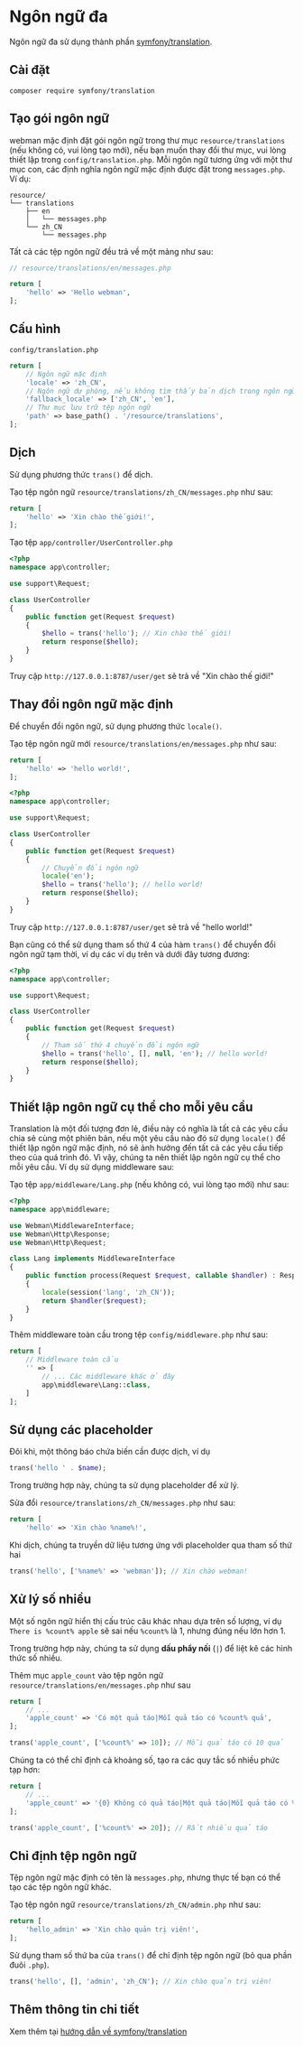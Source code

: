 # Ngôn ngữ đa

Ngôn ngữ đa sử dụng thành phần [symfony/translation](https://github.com/symfony/translation).

## Cài đặt
```
composer require symfony/translation
```

## Tạo gói ngôn ngữ
webman mặc định đặt gói ngôn ngữ trong thư mục `resource/translations` (nếu không có, vui lòng tạo mới), nếu bạn muốn thay đổi thư mục, vui lòng thiết lập trong `config/translation.php`.
Mỗi ngôn ngữ tương ứng với một thư mục con, các định nghĩa ngôn ngữ mặc định được đặt trong `messages.php`. Ví dụ:
```
resource/
└── translations
    ├── en
    │   └── messages.php
    └── zh_CN
        └── messages.php
```

Tất cả các tệp ngôn ngữ đều trả về một mảng như sau:
```php
// resource/translations/en/messages.php

return [
    'hello' => 'Hello webman',
];
```

## Cấu hình

`config/translation.php`

```php
return [
    // Ngôn ngữ mặc định
    'locale' => 'zh_CN',
    // Ngôn ngữ dự phòng, nếu không tìm thấy bản dịch trong ngôn ngữ hiện tại, hệ thống sẽ thử tìm trong ngôn ngữ dự phòng
    'fallback_locale' => ['zh_CN', 'en'],
    // Thư mục lưu trữ tệp ngôn ngữ
    'path' => base_path() . '/resource/translations',
];
```

## Dịch

Sử dụng phương thức `trans()` để dịch.

Tạo tệp ngôn ngữ `resource/translations/zh_CN/messages.php` như sau:
```php
return [
    'hello' => 'Xin chào thế giới!',
];
```

Tạo tệp `app/controller/UserController.php`
```php
<?php
namespace app\controller;

use support\Request;

class UserController
{
    public function get(Request $request)
    {
        $hello = trans('hello'); // Xin chào thế giới!
        return response($hello);
    }
}
```

Truy cập `http://127.0.0.1:8787/user/get` sẽ trả về "Xin chào thế giới!"

## Thay đổi ngôn ngữ mặc định

Để chuyển đổi ngôn ngữ, sử dụng phương thức `locale()`.

Tạo tệp ngôn ngữ mới `resource/translations/en/messages.php` như sau:
```php
return [
    'hello' => 'hello world!',
];
```

```php
<?php
namespace app\controller;

use support\Request;

class UserController
{
    public function get(Request $request)
    {
        // Chuyển đổi ngôn ngữ
        locale('en');
        $hello = trans('hello'); // hello world!
        return response($hello);
    }
}
```
Truy cập `http://127.0.0.1:8787/user/get` sẽ trả về "hello world!"

Bạn cũng có thể sử dụng tham số thứ 4 của hàm `trans()` để chuyển đổi ngôn ngữ tạm thời, ví dụ các ví dụ trên và dưới đây tương đương:
```php
<?php
namespace app\controller;

use support\Request;

class UserController
{
    public function get(Request $request)
    {
        // Tham số thứ 4 chuyển đổi ngôn ngữ
        $hello = trans('hello', [], null, 'en'); // hello world!
        return response($hello);
    }
}
```

## Thiết lập ngôn ngữ cụ thể cho mỗi yêu cầu
Translation là một đối tượng đơn lẻ, điều này có nghĩa là tất cả các yêu cầu chia sẻ cùng một phiên bản, nếu một yêu cầu nào đó sử dụng `locale()` để thiết lập ngôn ngữ mặc định, nó sẽ ảnh hưởng đến tất cả các yêu cầu tiếp theo của quá trình đó. Vì vậy, chúng ta nên thiết lập ngôn ngữ cụ thể cho mỗi yêu cầu. Ví dụ sử dụng middleware sau:

Tạo tệp `app/middleware/Lang.php` (nếu không có, vui lòng tạo mới) như sau:
```php
<?php
namespace app\middleware;

use Webman\MiddlewareInterface;
use Webman\Http\Response;
use Webman\Http\Request;

class Lang implements MiddlewareInterface
{
    public function process(Request $request, callable $handler) : Response
    {
        locale(session('lang', 'zh_CN'));
        return $handler($request);
    }
}
```

Thêm middleware toàn cầu trong tệp `config/middleware.php` như sau:
```php
return [
    // Middleware toàn cầu
    '' => [
        // ... Các middleware khác ở đây
        app\middleware\Lang::class,
    ]
];
```

## Sử dụng các placeholder
Đôi khi, một thông báo chứa biến cần được dịch, ví dụ
```php
trans('hello ' . $name);
```
Trong trường hợp này, chúng ta sử dụng placeholder để xử lý.

Sửa đổi `resource/translations/zh_CN/messages.php` như sau:
```php
return [
    'hello' => 'Xin chào %name%!',
```
Khi dịch, chúng ta truyền dữ liệu tương ứng với placeholder qua tham số thứ hai
```php
trans('hello', ['%name%' => 'webman']); // Xin chào webman!
```

## Xử lý số nhiều
Một số ngôn ngữ hiển thị cấu trúc câu khác nhau dựa trên số lượng, ví dụ `There is %count% apple` sẽ sai nếu `%count%` là 1, nhưng đúng nếu lớn hơn 1.

Trong trường hợp này, chúng ta sử dụng **dấu phẩy nối** (`|`) để liệt kê các hình thức số nhiều.

Thêm mục `apple_count` vào tệp ngôn ngữ `resource/translations/en/messages.php` như sau
```php
return [
    // ...
    'apple_count' => 'Có một quả táo|Mỗi quả táo có %count% quả',
];
```

```php
trans('apple_count', ['%count%' => 10]); // Mỗi quả táo có 10 quả
```

Chúng ta có thể chỉ định cả khoảng số, tạo ra các quy tắc số nhiều phức tạp hơn:
```php
return [
    // ...
    'apple_count' => '{0} Không có quả táo|Một quả táo|Mỗi quả táo có %count% quả|[20,Inf[ Rất nhiều quả táo',
];
```

```php
trans('apple_count', ['%count%' => 20]); // Rất nhiều quả táo
```

## Chỉ định tệp ngôn ngữ

Tệp ngôn ngữ mặc định có tên là `messages.php`, nhưng thực tế bạn có thể tạo các tệp ngôn ngữ khác.

Tạo tệp ngôn ngữ `resource/translations/zh_CN/admin.php` như sau:
```php
return [
    'hello_admin' => 'Xin chào quản trị viên!',
];
```
Sử dụng tham số thứ ba của `trans()` để chỉ định tệp ngôn ngữ (bỏ qua phần đuôi `.php`).
```php
trans('hello', [], 'admin', 'zh_CN'); // Xin chào quản trị viên!
```

## Thêm thông tin chi tiết
Xem thêm tại [hướng dẫn về symfony/translation](https://symfony.com/doc/current/translation.html)

